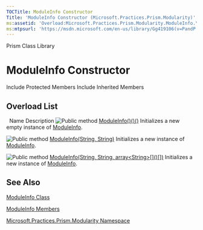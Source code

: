 ```yaml
---
TOCTitle: ModuleInfo Constructor
Title: 'ModuleInfo Constructor (Microsoft.Practices.Prism.Modularity)'
ms:assetid: 'Overload:Microsoft.Practices.Prism.Modularity.ModuleInfo.\#ctor'
ms:mtpsurl: 'https://msdn.microsoft.com/en-us/library/Gg419106(v=PandP.50)'
---
```


Prism Class Library

ModuleInfo Constructor
======================

Include Protected Members
Include Inherited Members

Overload List
-------------

<span id="overloadMembersTableToggle"></span>
 
Name
Description
![](https://msdn.microsoft.com/en-us/Gg419106.pubmethod(en-us,PandP.50).gif "Public method")
[ModuleInfo()()()](https://msdn.microsoft.com/m:microsoft.practices.prism.modularity.moduleinfo.)
Initializes a new empty instance of [ModuleInfo](https://msdn.microsoft.com/t:microsoft.practices.prism.modularity.moduleinfo).

![](https://msdn.microsoft.com/en-us/Gg419106.pubmethod(en-us,PandP.50).gif "Public method")
[ModuleInfo(String, String)](https://msdn.microsoft.com/m:microsoft.practices.prism.modularity.moduleinfo.)
Initializes a new instance of [ModuleInfo](https://msdn.microsoft.com/t:microsoft.practices.prism.modularity.moduleinfo).

![](https://msdn.microsoft.com/en-us/Gg419106.pubmethod(en-us,PandP.50).gif "Public method")
[ModuleInfo(String, String, array&lt;String&gt;\[\]()\[\])](https://msdn.microsoft.com/m:microsoft.practices.prism.modularity.moduleinfo.)
Initializes a new instance of [ModuleInfo](https://msdn.microsoft.com/t:microsoft.practices.prism.modularity.moduleinfo).

See Also
--------

<span id="seeAlsoToggle"></span>
[ModuleInfo Class](https://msdn.microsoft.com/t:microsoft.practices.prism.modularity.moduleinfo)

[ModuleInfo Members](https://msdn.microsoft.com/allmembers.t:microsoft.practices.prism.modularity.moduleinfo)

[Microsoft.Practices.Prism.Modularity Namespace](https://msdn.microsoft.com/n:microsoft.practices.prism.modularity)
